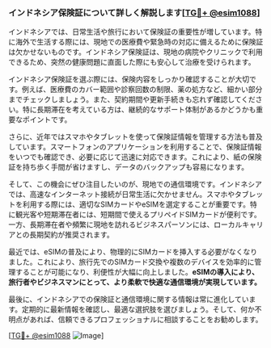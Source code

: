 ### インドネシア保険証について詳しく解説します[[TG💪+ @esim1088](https://t.me/s/esim1088)]

インドネシアでは、日常生活や旅行において保険証の重要性が増しています。特に海外で生活する際には、現地での医療費や緊急時の対応に備えるために保険証は欠かせないものです。インドネシア保険証は、現地の病院やクリニックで利用できるため、突然の健康問題に直面した際にも安心して治療を受けられます。

インドネシア保険証を選ぶ際には、保険内容をしっかり確認することが大切です。例えば、医療費のカバー範囲や診察回数の制限、薬の処方など、細かい部分までチェックしましょう。また、契約期間や更新手続きも忘れず確認してください。特に長期滞在を考えている方は、継続的なサポート体制があるかどうかも重要なポイントです。

さらに、近年ではスマホやタブレットを使って保険証情報を管理する方法も普及しています。スマートフォンのアプリケーションを利用することで、保険証情報をいつでも確認でき、必要に応じて迅速に対応できます。これにより、紙の保険証を持ち歩く手間が省けますし、データのバックアップも容易になります。

そして、この機会にぜひ注目したいのが、現地での通信環境です。インドネシアでは、高速なインターネット接続が日常生活に欠かせません。スマホやタブレットを利用する際には、適切なSIMカードやeSIMを選定することが重要です。特に観光客や短期滞在者には、短期間で使えるプリペイドSIMカードが便利です。一方、長期滞在者や頻繁に現地を訪れるビジネスパーソンには、ローカルキャリアとの長期契約が推奨されます。

最近では、eSIMの普及により、物理的にSIMカードを挿入する必要がなくなりました。これにより、旅行先でのSIMカード交換や複数のデバイスを効率的に管理することが可能になり、利便性が大幅に向上しました。**eSIMの導入により、旅行者やビジネスマンにとって、より柔軟で快適な通信環境が実現しています。**

最後に、インドネシアでの保険証と通信環境に関する情報は常に進化しています。定期的に最新情報を確認し、最適な選択肢を選びましょう。そして、何か不明点があれば、信頼できるプロフェッショナルに相談することをお勧めします。

[[TG💪+ @esim1088](https://t.me/s/esim1088) ![Image](https://i.postimg.cc/Y0z9fWf4/image.png)]